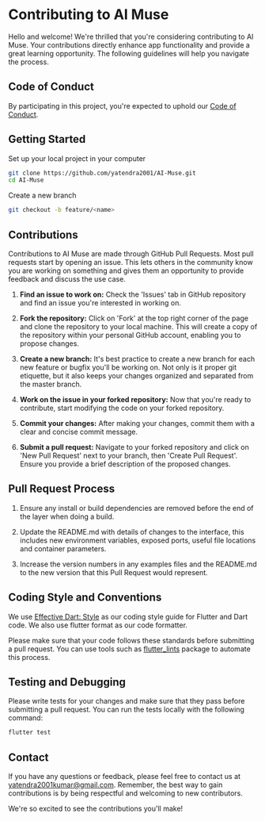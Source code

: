 # Contributing to AI Muse

Hello and welcome! We're thrilled that you're considering contributing to AI Muse. Your contributions directly enhance app functionality and provide a great learning opportunity. The following guidelines will help you navigate the process.

## Code of Conduct

By participating in this project, you're expected to uphold our [Code of Conduct](https://www.contributor-covenant.org/version/2/1/code_of_conduct/code_of_conduct.txt).

## Getting Started

Set up your local project in your computer

```bash
git clone https://github.com/yatendra2001/AI-Muse.git
cd AI-Muse
```

Create a new branch

```bash
git checkout -b feature/<name>
```

## Contributions

Contributions to AI Muse are made through GitHub Pull Requests. Most pull requests start by opening an issue. This lets others in the community know you are working on something and gives them an opportunity to provide feedback and discuss the use case.

1. **Find an issue to work on:** Check the 'Issues' tab in GitHub repository and find an issue you're interested in working on.

2. **Fork the repository:** Click on 'Fork' at the top right corner of the page and clone the repository to your local machine. This will create a copy of the repository within your personal GitHub account, enabling you to propose changes.

3. **Create a new branch:** It's best practice to create a new branch for each new feature or bugfix you'll be working on. Not only is it proper git etiquette, but it also keeps your changes organized and separated from the master branch.

4. **Work on the issue in your forked repository:** Now that you're ready to contribute, start modifying the code on your forked repository. 

5. **Commit your changes:** After making your changes, commit them with a clear and concise commit message.

6. **Submit a pull request:** Navigate to your forked repository and click on 'New Pull Request' next to your branch, then 'Create Pull Request'. Ensure you provide a brief description of the proposed changes.

## Pull Request Process

1. Ensure any install or build dependencies are removed before the end of the layer when doing a build.

2. Update the README.md with details of changes to the interface, this includes new environment variables, exposed ports, useful file locations and container parameters.

3. Increase the version numbers in any examples files and the README.md to the new version that this Pull Request would represent.

## Coding Style and Conventions

We use [Effective Dart: Style](https://dart.dev/effective-dart/style) as our coding style guide for Flutter and Dart code. We also use flutter format as our code formatter.

Please make sure that your code follows these standards before submitting a pull request. You can use tools such as [flutter_lints](https://pub.dev/packages/flutter_lints) package to automate this process.

## Testing and Debugging

Please write tests for your changes and make sure that they pass before submitting a pull request. You can run the tests locally with the following command:

```bash
flutter test
```

## Contact


If you have any questions or feedback, please feel free to contact us at yatendra2001kumar@gmail.com. Remember, the best way to gain contributions is by being respectful and welcoming to new contributors.

We're so excited to see the contributions you'll make! 
